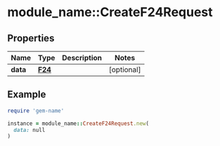 # module_name::CreateF24Request

## Properties

| Name | Type | Description | Notes |
| ---- | ---- | ----------- | ----- |
| **data** | [**F24**](F24.md) |  | [optional] |

## Example

```ruby
require 'gem-name'

instance = module_name::CreateF24Request.new(
  data: null
)
```

